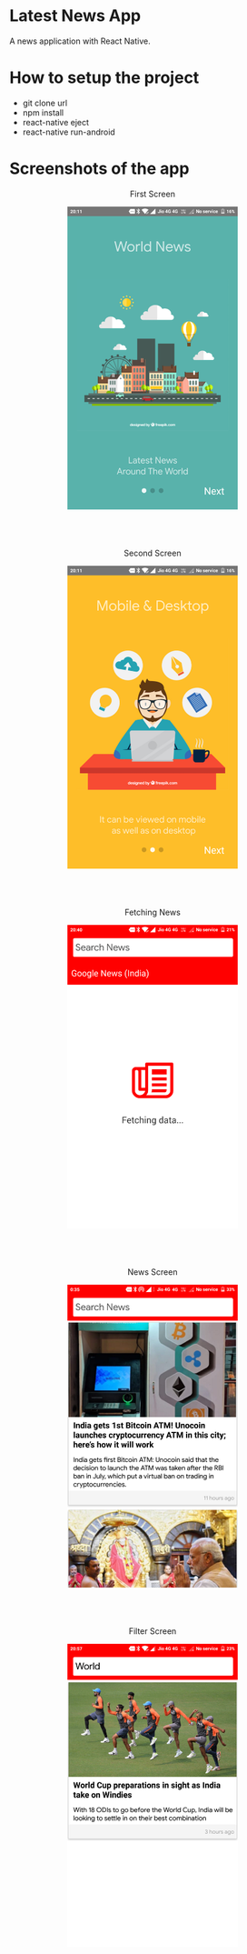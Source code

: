 # Latest News App

A news application with React Native. 


# How to setup the project

  - git clone url
  - npm install
  - react-native eject
  - react-native run-android
  
# Screenshots of the app


<div align="center">
  <p>First Screen</p>
  <img src="/screenshots/FIRST_SCREEN.png" width="300px"</img> 
</div>
<br><br><br>
<div align="center">
  <p>Second Screen</p>
  <img src="/screenshots/SECOND_SCREEN.png" width="300px"</img> 
</div>
<br><br><br>
<div align="center">
  <p>Fetching News</p>
  <img src="/screenshots/FETCH_DATA.png" width="300px"</img> 
</div>
<br><br><br>
<div align="center">
  <p>News Screen</p>
  <img src="/screenshots/MAIN_SCREEN.png" width="300px"</img> 
</div>
<br><br><br>
<div align="center">
  <p>Filter Screen</p>
  <img src="/screenshots/SEARCH.png" width="300px"</img> 
</div>





